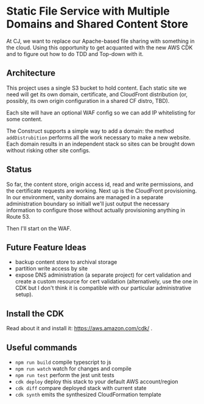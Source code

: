 # Static File Service with Multiple Domains and Shared Content Store

At CJ, we want to replace our Apache-based file sharing with something in the cloud. Using
this opportunity to get acquanted with the new AWS CDK and to figure out how to do
TDD and Top-down with it.

## Architecture

This project uses a single S3 bucket to hold content. Each static site we need will get its
own domain, certificate, and CloudFront distribution (or, possibly, its own origin configuration
in a shared CF distro, TBD).

Each site will have an optional WAF config so we can add IP whitelisting for some content.

The Construct supports a simple way to add a domain: the method `addDistrubition` performs
all the work necessary to make a new website. Each domain results in an independent stack
so sites can be brought down without risking other site configs.


## Status

So far, the content store, origin access id, read and write permissions, and the certificate
requests are working. Next up is the CloudFront provisioning. In our environment, vanity
domains are managed in a separate administration boundary so initiall we'll just output the
necessary information to configure those without actually provisioning anything in Route 53.

Then I'll start on the WAF.

## Future Feature Ideas

- backup content store to archival storage
- partition write access by site
- expose DNS administration (a separate project) for cert validation and create a custom
  resource for cert validation (alternatively, use the one in CDK but I don't think it
  is compatible with our particular administrative setup).

## Install the CDK

Read about it and install it: https://aws.amazon.com/cdk/ .

## Useful commands

 * `npm run build`   compile typescript to js
 * `npm run watch`   watch for changes and compile
 * `npm run test`    perform the jest unit tests
 * `cdk deploy`      deploy this stack to your default AWS account/region
 * `cdk diff`        compare deployed stack with current state
 * `cdk synth`       emits the synthesized CloudFormation template


